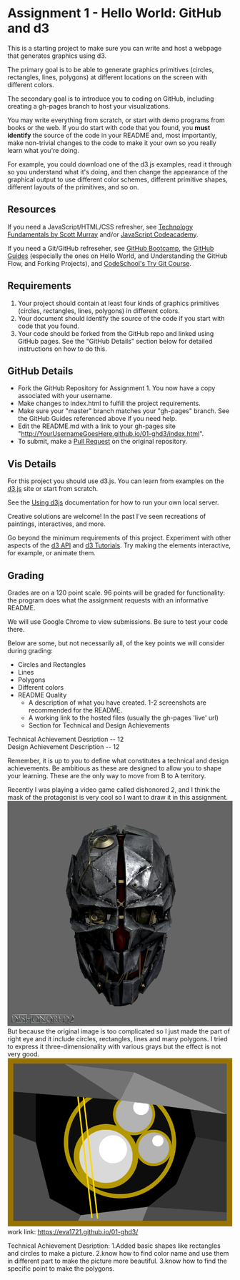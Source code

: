 Assignment 1 - Hello World: GitHub and d3  
===

This is a starting project to make sure you can write and host a webpage that generates graphics using d3. 

The primary goal is to be able to generate graphics primitives (circles, rectangles, lines, polygons) at different locations on the screen with different colors. 

The secondary goal is to introduce you to coding on GitHub, including creating a gh-pages branch to host your visualizations.

You may write everything from scratch, or start with demo programs from books or the web. 
If you do start with code that you found, you **must identify** the source of the code in your README and, most importantly, make non-trivial changes to the code to make it your own so you really learn what you're doing. 

For example, you could download one of the d3.js examples, read it through so you understand what it's doing, and then change the appearance of the graphical output to use different color schemes, different primitive shapes, different layouts of the primitives, and so on.

Resources
---

If you need a JavaScript/HTML/CSS refresher, see [Technology Fundamentals by Scott Murray](http://chimera.labs.oreilly.com/books/1230000000345/ch03.html#_html) and/or [JavaScript Codeacademy](https://www.codecademy.com/en/tracks/javascript).

If you need a Git/GitHub refreseher, see [GitHub Bootcamp](https://help.github.com/categories/bootcamp/), the [GitHub Guides](https://guides.github.com/) (especially the ones on Hello World, and Understanding the GitHub Flow, and Forking Projects), and [CodeSchool's Try Git Course](https://www.codeschool.com/courses/try-git).

Requirements
---

1. Your project should contain at least four kinds of graphics primitives (circles, rectangles, lines, polygons) in different colors. 
2. Your document should identify the source of the code if you start with code that you found. 
3. Your code should be forked from the GitHub repo and linked using GitHub pages. See the "GitHub Details" section below for detailed instructions on how to do this.

GitHub Details
---

- Fork the GitHub Repository for Assignment 1. You now have a copy associated with your username.
- Make changes to index.html to fulfill the project requirements. 
- Make sure your "master" branch matches your "gh-pages" branch. See the GitHub Guides referenced above if you need help.
- Edit the README.md with a link to your gh-pages site "http://YourUsernameGoesHere.github.io/01-ghd3/index.html".
- To submit, make a [Pull Request](https://help.github.com/articles/using-pull-requests/) on the original repository.

Vis Details
---

For this project you should use d3.js. 
You can learn from examples on the [d3.js](http://d3js.org) site or start from scratch.

See the [Using d3js](https://github.com/mbostock/d3/wiki#using) documentation for how to run your own local server.

Creative solutions are welcome! In the past I've seen recreations of paintings, interactives, and more.

Go beyond the minimum requirements of this project.
Experiment with other aspects of the [d3 API](https://github.com/mbostock/d3/wiki/API-Reference) and [d3 Tutorials](https://github.com/mbostock/d3/wiki/Tutorials). 
Try making the elements interactive, for example, or animate them.

Grading
---

Grades are on a 120 point scale. 
96 points will be graded for functionality: the program does what the assignment requests with an informative README. 

We will use Google Chrome to view submissions. 
Be sure to test your code there.

Below are some, but not necessarily all, of the key points we will consider during grading:

- Circles and Rectangles  
- Lines  
- Polygons  
- Different colors  
- README Quality
    - A description of what you have created. 1-2 screenshots are recommended for the README.  
    - A working link to the hosted files (usually the gh-pages 'live' url)  
    - Section for Technical and Design Achievements

Technical Achievement Desription -- 12  
Design Achievement Description -- 12

Remember, it is up to *you* to define what constitutes a technical and design achievements.
Be ambitious as these are designed to allow you to shape your learning.
These are the only way to move from B to A territory.


Recently I was playing a video game called dishonored 2, and I think the mask of the protagonist is very cool so I want to draw it in this assignment. 
![mask](Corvo_Mask_Dis_2_Model.jpg)
But because the original image is too complicated so I just made the part of right eye and it include circles, rectangles, lines and many polygons. I tried to express it three-dimensionality with various grays but the effect is not very good.
![a1](a1.png)
work link:
https://eva1721.github.io/01-ghd3/

Technical Achievement Desription:
1.Added basic shapes like rectangles and circles to make a picture.
2.know how to find color name and use them in different part to make the picture more beautiful.
3.know how to find the specific point to make the polygons.
